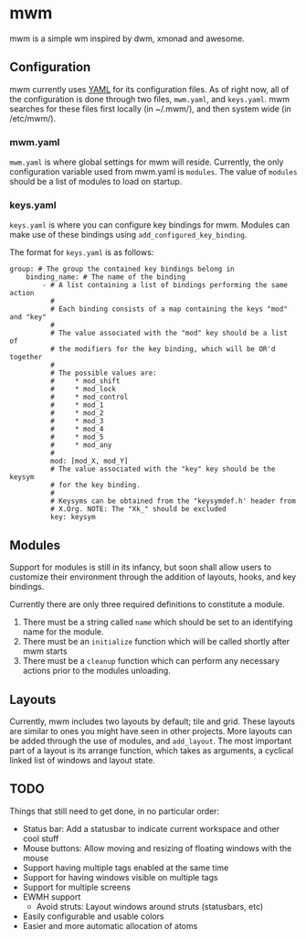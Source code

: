mwm
===
mwm is a simple wm inspired by dwm, xmonad and awesome.

Configuration
-------------
mwm currently uses [YAML] for its configuration files. As of right now, all of
the configuration is done through two files, `mwm.yaml`, and `keys.yaml`. mwm
searches for these files first locally (in ~/.mwm/), and then system wide
(in /etc/mwm/).

### mwm.yaml
`mwm.yaml` is where global settings for mwm will reside. Currently, the only
configuration variable used from mwm.yaml is `modules`. The value of `modules`
should be a list of modules to load on startup.

### keys.yaml
`keys.yaml` is where you can configure key bindings for mwm. Modules can make
use of these bindings using `add_configured_key_binding`.

The format for `keys.yaml` is as follows:

    group: # The group the contained key bindings belong in
        binding_name: # The name of the binding
            - # A list containing a list of bindings performing the same action
              #
              # Each binding consists of a map containing the keys "mod" and "key"
              #
              # The value associated with the "mod" key should be a list of
              # the modifiers for the key binding, which will be OR'd together
              #
              # The possible values are:
              #     * mod_shift
              #     * mod_lock
              #     * mod_control
              #     * mod_1
              #     * mod_2
              #     * mod_3
              #     * mod_4
              #     * mod_5
              #     * mod_any
              #
              mod: [mod_X, mod_Y]
              # The value associated with the "key" key should be the keysym
              # for the key binding.
              #
              # Keysyms can be obtained from the "keysymdef.h' header from
              # X.Org. NOTE: The "Xk_" should be excluded
              key: keysym

Modules
-------
Support for modules is still in its infancy, but soon shall allow users to
customize their environment through the addition of layouts, hooks, and
key bindings.

Currently there are only three required definitions to constitute a module.

1. There must be a string called `name` which should be set to an identifying
name for the module.
2. There must be an `initialize` function which will be called shortly after
mwm starts
3. There must be a `cleanup` function which can perform any necessary actions
prior to the modules unloading.

Layouts
-------
Currently, mwm includes two layouts by default; tile and grid. These layouts
are similar to ones you might have seen in other projects. More layouts can be
added through the use of modules, and `add_layout`. The most important part of
a layout is its arrange function, which takes as arguments, a cyclical linked
list of windows and layout state.

TODO
----
Things that still need to get done, in no particular order:

* Status bar: Add a statusbar to indicate current workspace and other cool
stuff
* Mouse buttons: Allow moving and resizing of floating windows with the mouse
* Support having multiple tags enabled at the same time
* Support for having windows visible on multiple tags
* Support for multiple screens
* EWMH support
    * Avoid struts: Layout windows around struts (statusbars, etc)
* Easily configurable and usable colors
* Easier and more automatic allocation of atoms

[YAML]: http://www.yaml.org/

